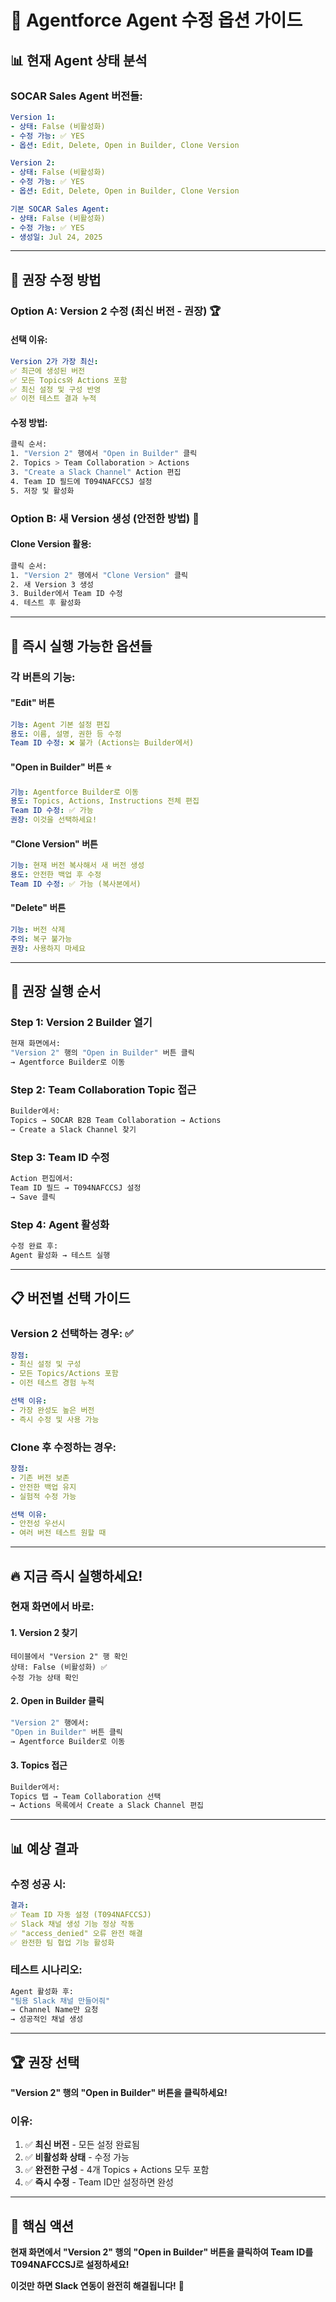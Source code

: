 # 🔧 Agentforce Agent 수정 옵션 가이드

## 📊 **현재 Agent 상태 분석**

### **SOCAR Sales Agent 버전들:**
```yaml
Version 1:
- 상태: False (비활성화)
- 수정 가능: ✅ YES
- 옵션: Edit, Delete, Open in Builder, Clone Version

Version 2: 
- 상태: False (비활성화)  
- 수정 가능: ✅ YES
- 옵션: Edit, Delete, Open in Builder, Clone Version

기본 SOCAR Sales Agent:
- 상태: False (비활성화)
- 수정 가능: ✅ YES
- 생성일: Jul 24, 2025
```

---

## 🎯 **권장 수정 방법**

### **Option A: Version 2 수정 (최신 버전 - 권장)** 🏆

#### **선택 이유:**
```yaml
Version 2가 가장 최신:
✅ 최근에 생성된 버전
✅ 모든 Topics와 Actions 포함
✅ 최신 설정 및 구성 반영
✅ 이전 테스트 결과 누적
```

#### **수정 방법:**
```bash
클릭 순서:
1. "Version 2" 행에서 "Open in Builder" 클릭
2. Topics > Team Collaboration > Actions
3. "Create a Slack Channel" Action 편집
4. Team ID 필드에 T094NAFCCSJ 설정
5. 저장 및 활성화
```

### **Option B: 새 Version 생성 (안전한 방법)** 🔄

#### **Clone Version 활용:**
```bash
클릭 순서:
1. "Version 2" 행에서 "Clone Version" 클릭
2. 새 Version 3 생성
3. Builder에서 Team ID 수정
4. 테스트 후 활성화
```

---

## 🚀 **즉시 실행 가능한 옵션들**

### **각 버튼의 기능:**

#### **"Edit" 버튼**
```yaml
기능: Agent 기본 설정 편집
용도: 이름, 설명, 권한 등 수정
Team ID 수정: ❌ 불가 (Actions는 Builder에서)
```

#### **"Open in Builder" 버튼** ⭐
```yaml
기능: Agentforce Builder로 이동
용도: Topics, Actions, Instructions 전체 편집
Team ID 수정: ✅ 가능
권장: 이것을 선택하세요!
```

#### **"Clone Version" 버튼**
```yaml
기능: 현재 버전 복사해서 새 버전 생성
용도: 안전한 백업 후 수정
Team ID 수정: ✅ 가능 (복사본에서)
```

#### **"Delete" 버튼**
```yaml
기능: 버전 삭제
주의: 복구 불가능
권장: 사용하지 마세요
```

---

## 🎯 **권장 실행 순서**

### **Step 1: Version 2 Builder 열기**
```bash
현재 화면에서:
"Version 2" 행의 "Open in Builder" 버튼 클릭
→ Agentforce Builder로 이동
```

### **Step 2: Team Collaboration Topic 접근**
```bash
Builder에서:
Topics → SOCAR B2B Team Collaboration → Actions
→ Create a Slack Channel 찾기
```

### **Step 3: Team ID 수정**
```bash
Action 편집에서:
Team ID 필드 → T094NAFCCSJ 설정
→ Save 클릭
```

### **Step 4: Agent 활성화**
```bash
수정 완료 후:
Agent 활성화 → 테스트 실행
```

---

## 📋 **버전별 선택 가이드**

### **Version 2 선택하는 경우:** ✅
```yaml
장점:
- 최신 설정 및 구성
- 모든 Topics/Actions 포함
- 이전 테스트 경험 누적

선택 이유:
- 가장 완성도 높은 버전
- 즉시 수정 및 사용 가능
```

### **Clone 후 수정하는 경우:**
```yaml
장점:
- 기존 버전 보존
- 안전한 백업 유지
- 실험적 수정 가능

선택 이유:
- 안전성 우선시
- 여러 버전 테스트 원할 때
```

---

## 🔥 **지금 즉시 실행하세요!**

### **현재 화면에서 바로:**

#### **1. Version 2 찾기**
```
테이블에서 "Version 2" 행 확인
상태: False (비활성화) ✅
수정 가능 상태 확인
```

#### **2. Open in Builder 클릭**
```bash
"Version 2" 행에서:
"Open in Builder" 버튼 클릭
→ Agentforce Builder로 이동
```

#### **3. Topics 접근**
```bash
Builder에서:
Topics 탭 → Team Collaboration 선택
→ Actions 목록에서 Create a Slack Channel 편집
```

---

## 📊 **예상 결과**

### **수정 성공 시:**
```yaml
결과:
✅ Team ID 자동 설정 (T094NAFCCSJ)
✅ Slack 채널 생성 기능 정상 작동  
✅ "access_denied" 오류 완전 해결
✅ 완전한 팀 협업 기능 활성화
```

### **테스트 시나리오:**
```bash
Agent 활성화 후:
"팀용 Slack 채널 만들어줘"
→ Channel Name만 요청
→ 성공적인 채널 생성
```

---

## 🏆 **권장 선택**

**"Version 2" 행의 "Open in Builder" 버튼을 클릭하세요!**

### **이유:**
1. ✅ **최신 버전** - 모든 설정 완료됨
2. ✅ **비활성화 상태** - 수정 가능
3. ✅ **완전한 구성** - 4개 Topics + Actions 모두 포함
4. ✅ **즉시 수정** - Team ID만 설정하면 완성

---

## 🎯 **핵심 액션**

**현재 화면에서 "Version 2" 행의 "Open in Builder" 버튼을 클릭하여 Team ID를 T094NAFCCSJ로 설정하세요!**

**이것만 하면 Slack 연동이 완전히 해결됩니다!** 🚀

